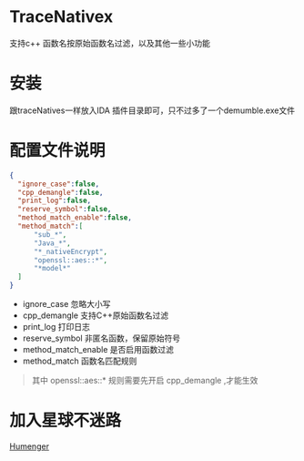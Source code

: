 # TraceNativex
支持c++ 函数名按原始函数名过滤，以及其他一些小功能
# 安装
跟traceNatives一样放入IDA 插件目录即可，只不过多了一个demumble.exe文件    
# 配置文件说明
```json
{
  "ignore_case":false,
  "cpp_demangle":false,
  "print_log":false,
  "reserve_symbol":false,
  "method_match_enable":false,
  "method_match":[
      "sub_*",
      "Java_*",
      "*_nativeEncrypt",
      "openssl::aes::*",
      "*model*"
  ]
}
```
- ignore_case 忽略大小写
- cpp_demangle 支持C++原始函数名过滤
- print_log 打印日志
- reserve_symbol 非匿名函数，保留原始符号
- method_match_enable 是否启用函数过滤
- method_match 函数名匹配规则
> 其中 openssl::aes::* 规则需要先开启 cpp_demangle ,才能生效  

# 加入星球不迷路
[Humenger](https://github.com/Humenger)
